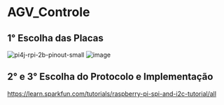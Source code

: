 # AGV_Controle

## 1° Escolha das Placas
![pi4j-rpi-2b-pinout-small](https://user-images.githubusercontent.com/62315031/204037400-9929d130-7d10-4ab7-ab57-4317ff382466.png)
![image](https://user-images.githubusercontent.com/62315031/204037463-efecf9f7-91df-48c4-ae3b-966efa40d3dc.png)

## 2° e 3° Escolha do Protocolo e Implementação
https://learn.sparkfun.com/tutorials/raspberry-pi-spi-and-i2c-tutorial/all
